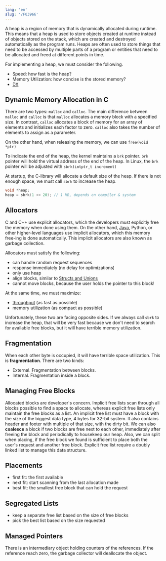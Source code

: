```yaml
---
lang: 'en'
slug: '/F03966'
---
```


A heap is a region of memory that is dynamically allocated during runtime. This means that a heap is used to store objects created at runtime instead of objects stored on the stack, which are created and destroyed automatically as the program runs. Heaps are often used to store things that need to be accessed by multiple parts of a program or entities that need to be allocated and freed at different points in time.

For implementing a heap, we must consider the following.

- Speed: how fast is the heap?
- Memory Utilization: how concise is the stored memory?
- [DX](./../.././docs/pages/DX.md)

## Dynamic Memory Allocation in C

There are two types: `malloc` and `calloc`.
The main difference between `malloc` and `calloc` is that `malloc` allocates a memory block with a specified size.
In contrast, `calloc` allocates a block of memory for an array of elements and initializes each factor to zero.
`calloc` also takes the number of elements to assign as a parameter.

On the other hand, when releasing the memory, we can use `free(void *ptr)`

To indicate the end of the heap, the kernel maintains a `brk` pointer.
`brk` pointer will hold the virtual address of the end of the heap.
In Linux, the `brk` pointer will be adjusted with `sbrk(intptr_t increment)`

At startup, the C-library will allocate a default size of the heap.
If there is not enough space, we must call `sbrk` to increase the heap.

```c
void *heap;
heap = sbrk(1 << 20); // 1 MB, depends on compiler & system
```

## Allocators

C and C++ use explicit allocators, which the developers must explicitly free the memory when done using them.
On the other hand, [Java](./../.././docs/pages/Java.md), Python, or other higher-level languages use implicit allocators, which this memory free-ing is done automatically.
This implicit allocators are also known as garbage collection.

Allocators must satisfy the following:

- can handle random request sequences
- response immediately (no delay for optimizations)
- only use heap
- align blocks, similar to [Structs and Unions](./../.././docs/pages/Structs%20and%20Unions.md)
- cannot move blocks, because the user holds the pointer to this block!

At the same time, we must maximize:

- [throughput](./../.././docs/pages/Throughput.md) (as fast as possible)
- memory utilization (as compact as possible)

Unfortunately, these two are facing opposite sides.
If we always call `sbrk` to increase the heap, that will be very fast because we don't need to search for available free blocks, but it will have terrible memory utilization.

## Fragmentation

When each other byte is occupied, it will have terrible space utilization.
This is **fragmentation**.
There are two kinds:

- External. Fragmentation between blocks.
- Internal. Fragmentation inside a block.

## Managing Free Blocks

Allocated blocks are developer's concern.
Implicit free lists scan through all blocks possible to find a space to allocate, whereas explicit free lists only maintain the free blocks as a list.
An implicit free list must have a block with the size of the biggest data type, 4 bytes for 32-bit system.
It also contains header and footer with multiple of that size, with the dirty bit.
We can also **coalesce** a block if two blocks are free next to each other, immediately after freeing the block and periodically to housekeep our heap.
Also, we can split when placing, if the free block we found is sufficient to place both the user's request and another free block.
Explicit free list require a doubly linked list to manage this data structure.

## Placements

- first fit: the first available
- next fit: start scanning from the last allocation made
- best fit: the smallest free block that can hold the request

## Segregated Lists

- keep a separate free list based on the size of free blocks
- pick the best list based on the size requested

## Managed Pointers

There is an intermediary object holding counters of the references. If the reference reach zero, the garbage collector will deallocate the object.

<head>
  <html lang="en-US"/>
</head>
